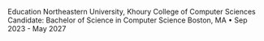 Education Northeastern University, Khoury College of Computer Sciences Candidate: Bachelor of Science in Computer Science Boston, MA • Sep 2023 - May 2027

